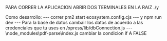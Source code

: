 

PARA CORRER LA APLICACION ABRIR DOS TERMINALES EN LA RAIZ ./y


Como desarrollo:
--- correr pm2 start ecosystem.config.cjs
--- y npm run dev
--- Para la base de datos cambair los datos de acuerdo a las credenciales que tu uses en /xpress/lib/dbConnection.js
--- \node_modules\pdf-parse\index.js cambiar la condicion if A FALSE